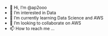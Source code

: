- 👋 Hi, I’m @ap2ooo
- 👀 I’m interested in Data 
- 🌱 I’m currently learning Data Science and AWS
- 💞️ I’m looking to collaborate on AWS
- 📫 How to reach me ...

<!---
ap2ooo/ap2ooo is a ✨ special ✨ repository because its `README.md` (this file) appears on your GitHub profile.
You can click the Preview link to take a look at your changes.
--->
